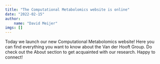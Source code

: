 ```yaml
---
title: "The Computational Metabolomics website is online"
date: "2022-02-15"
author: 
    name: "David Meijer"
imgs: []
---
```

Today we launch our new Computational Metabolomics website! Here you can find everything you want to know about the Van der Hooft Group. Do check out the About section to get acquainted with our research. Happy to connect!<br/><br/>
